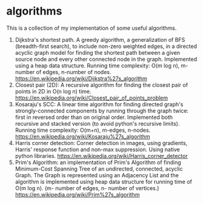 # algorithms

This is a collection of my implementation of some useful algorithms.

1. Dijkstra's shortest path. A greedy algorithm, a generalization of BFS (breadth-first search), to include non-zero weighted edges, in a directed acyclic graph model for finding the shortest path between a given source node and every other connected node in the graph. Implemented using a heap data structure. Running time complexity: O(m log n), m-number of edges, n-number of nodes. https://en.wikipedia.org/wiki/Dijkstra%27s_algorithm
2. Closest pair (2D): A recursive algorithm for finding the closest pair of points in 2D in O(n log n) time. https://en.wikipedia.org/wiki/Closest_pair_of_points_problem
3. Kosaraju's SCC: A linear time algorithm for finding directed graph's strongly-connected components by running through the graph twice: first in reversed order than on original order. Implemented both recursive and stacked version (to avoid python's recursive limits). Running time complexity: O(m+n), m-edges, n-nodes. https://en.wikipedia.org/wiki/Kosaraju%27s_algorithm
4. Harris corner detection: Corner detection in images, using gradients, Harris' response function and non-max suppression. Using native python libraries. https://en.wikipedia.org/wiki/Harris_corner_detector
5. Prim's Algorithm: an implementation of Prim's Algorithm of finding Minimum-Cost Spanning Tree of an undirected, connected, acyclic Graph. The Graph is represented using an Adjacency List and the algorithm is implemented using heap data structure for running time of O(m log n). (m- number of edges, n- number of vertices.) https://en.wikipedia.org/wiki/Prim%27s_algorithm
